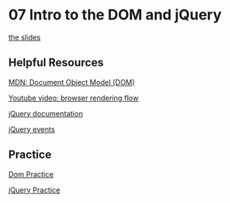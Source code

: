 <h1>07 Intro to the DOM and jQuery</h1>

[the slides](https://joncancode.github.io/general_assembly_javascript_2019/07/index.html "slides")

<h2>Helpful Resources</h2>

[MDN: Document Object Model (DOM)](https://developer.mozilla.org/en-US/docs/Web/API/Document_Object_Model/ "MDN: Document Object Model (DOM)")

[Youtube video: browser rendering flow](https://www.youtube.com/watch?v=n1cKlKM3jYI/ "Youtube video: browser rendering flow")

[jQuery documentation](http://api.jquery.com/ "jQuery documentation")

[jQuery events](https://learn.jquery.com/events/ "jQuery events")

<h2>Practice</h2>

[Dom Practice](https://gist.github.com/joncancode/56ba27961832e50a1115c77e0b801337 "Dom Practice")

[jQuery Practice](https://gist.github.com/joncancode/5228df12ea364e15b883544befa24c92 "jQuery Practice")
